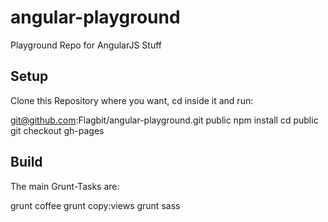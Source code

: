 angular-playground
==================

Playground Repo for AngularJS Stuff


## Setup

Clone this Repository where you want, cd inside it and run:

   git@github.com:Flagbit/angular-playground.git public
   npm install
   cd public
   git checkout gh-pages


## Build

The main Grunt-Tasks are:

   grunt coffee
   grunt copy:views
   grunt sass
   
